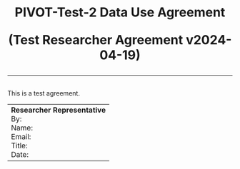 # <p style="text-align: center;">PIVOT-Test-2 Data Use Agreement</p><p style="text-align: center;">(Test Researcher Agreement v2024-04-19)</p>
<hr />
<br>
This is a test agreement.


<table style="width: 100%; vertical-align: top; text-align: left; padding: 0px;">
  <tr>
    <td>
        <span style="font-weight: bold">Researcher Representative</span><br>
        By: <span id='rep_by' style='font-family: "Courier New", monospace;'></span><br> 
        Name: <span id='rep_name'></span><br>
        Email: <span id='rep_email'></span><br>
        Title: <span id='rep_title'></span><br>
        Date: <span id='rep_date'></span><br>
    </td>
  </tr>
</table>

<br>
